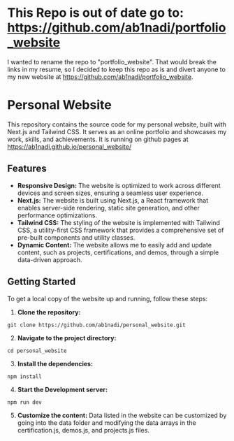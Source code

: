 # This Repo is out of date go to: https://github.com/ab1nadi/portfolio_website
I wanted to rename the repo to "portfolio_website". That would break the links in my resume, so I decided
to keep this repo as is and divert anyone to my new website at https://github.com/ab1nadi/portfolio_website.

# Personal Website
This repository contains the source code for my personal website, built with Next.js and Tailwind CSS. It serves as an online portfolio and showcases my work, skills, and achievements.
It is running on github pages at https://ab1nadi.github.io/personal_website/

## Features
* **Responsive Design:** The website is optimized to work across different devices and screen sizes, ensuring a seamless user experience.
* **Next.js:** The website is built using Next.js, a React framework that enables server-side rendering, static site generation, and other performance optimizations.
*  **Tailwind CSS:** The styling of the website is implemented with Tailwind CSS, a utility-first CSS framework that provides a comprehensive set of pre-built components and utility classes.
*  **Dynamic Content:** The website allows me to easily add and update content, such as projects, certifications, and demos, through a simple data-driven approach.

## Getting Started
To get a local copy of the website up and running, follow these steps:

1. **Clone the repository:**
```
git clone https://github.com/ab1nadi/personal_website.git
```
2. **Navigate to the project directory:**
```
cd personal_website
```
3. **Install the dependencies:**
```
npm install
```
4. **Start the Development server:**
```
npm run dev
```
5. **Customize the content:**
Data listed in the website can be customized by going into the data folder
and modifying the data arrays in the certification.js, demos.js, and projects.js files.









